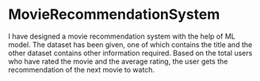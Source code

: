 # MovieRecommendationSystem
 I have designed a movie recommendation system with the help of ML model. The dataset has been given, one of which contains the title and the other dataset contains other information required. Based on the total users who have rated the movie and the average rating, the user gets the recommendation of the next movie to watch.
